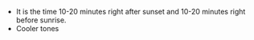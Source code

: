 - It is the time 10-20 minutes right after sunset and 10-20 minutes right before sunrise.
- Cooler tones
